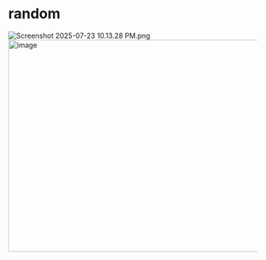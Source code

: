 # random
<img src="blob:chrome-untrusted://media-app/64c2768a-64a6-4721-aae2-e3b0495ba9a2" alt="Screenshot 2025-07-23 10.13.28 PM.png"/><img width="615" height="429" alt="image" src="https://github.com/user-attachments/assets/b388099c-5cd0-469e-a4b6-7b8685b24fd4" />

